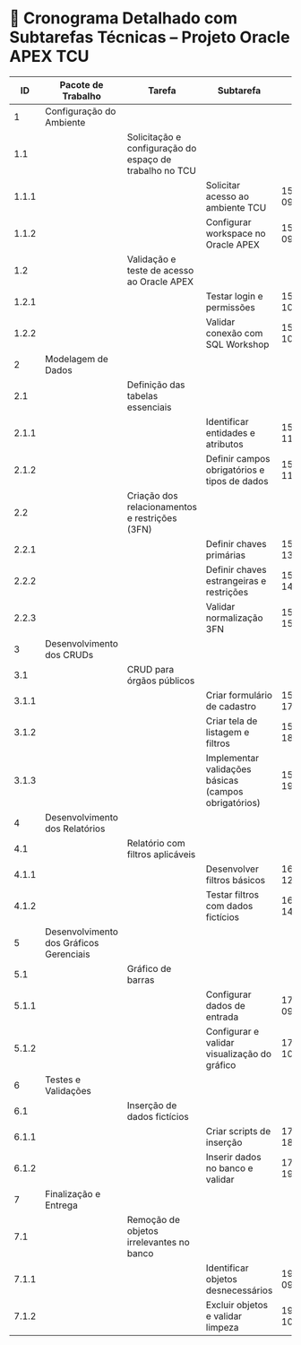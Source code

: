 # 📅 Cronograma Detalhado com Subtarefas Técnicas – Projeto Oracle APEX TCU

| ID | Pacote de Trabalho | Tarefa | Subtarefa | Data de Início | Data de Conclusão | Duração | Status |
|----|-------------------|--------|-----------|----------------|-------------------|---------|--------|
| 1 | Configuração do Ambiente | | | | | | Não Iniciado |
| 1.1 | | Solicitação e configuração do espaço de trabalho no TCU | | | | | Não Iniciado |
| 1.1.1 | | | Solicitar acesso ao ambiente TCU | 15/03/2025 09:00 | 15/03/2025 09:30 | 0.5h | Não Iniciado |
| 1.1.2 | | | Configurar workspace no Oracle APEX | 15/03/2025 09:30 | 15/03/2025 10:00 | 0.5h | Não Iniciado |
| 1.2 | | Validação e teste de acesso ao Oracle APEX | | | | | Não Iniciado |
| 1.2.1 | | | Testar login e permissões | 15/03/2025 10:00 | 15/03/2025 10:30 | 0.5h | Não Iniciado |
| 1.2.2 | | | Validar conexão com SQL Workshop | 15/03/2025 10:30 | 15/03/2025 11:00 | 0.5h | Não Iniciado |
| 2 | Modelagem de Dados | | | | | | Não Iniciado |
| 2.1 | | Definição das tabelas essenciais | | | | | Não Iniciado |
| 2.1.1 | | | Identificar entidades e atributos | 15/03/2025 11:00 | 15/03/2025 11:30 | 0.5h | Não Iniciado |
| 2.1.2 | | | Definir campos obrigatórios e tipos de dados | 15/03/2025 11:30 | 15/03/2025 12:00 | 0.5h | Não Iniciado |
| 2.2 | | Criação dos relacionamentos e restrições (3FN) | | | | | Não Iniciado |
| 2.2.1 | | | Definir chaves primárias | 15/03/2025 13:00 | 15/03/2025 14:00 | 1h | Não Iniciado |
| 2.2.2 | | | Definir chaves estrangeiras e restrições | 15/03/2025 14:00 | 15/03/2025 15:30 | 1.5h | Não Iniciado |
| 2.2.3 | | | Validar normalização 3FN | 15/03/2025 15:30 | 15/03/2025 17:00 | 1.5h | Não Iniciado |
| 3 | Desenvolvimento dos CRUDs | | | | | | Não Iniciado |
| 3.1 | | CRUD para órgãos públicos | | | | | Não Iniciado |
| 3.1.1 | | | Criar formulário de cadastro | 15/03/2025 17:00 | 15/03/2025 18:00 | 1h | Não Iniciado |
| 3.1.2 | | | Criar tela de listagem e filtros | 15/03/2025 18:00 | 15/03/2025 19:00 | 1h | Não Iniciado |
| 3.1.3 | | | Implementar validações básicas (campos obrigatórios) | 15/03/2025 19:00 | 15/03/2025 20:00 | 1h | Não Iniciado |
| 4 | Desenvolvimento dos Relatórios | | | | | | Não Iniciado |
| 4.1 | | Relatório com filtros aplicáveis | | | | | Não Iniciado |
| 4.1.1 | | | Desenvolver filtros básicos | 16/03/2025 12:00 | 16/03/2025 14:30 | 2.5h | Não Iniciado |
| 4.1.2 | | | Testar filtros com dados fictícios | 16/03/2025 14:30 | 16/03/2025 17:00 | 2.5h | Não Iniciado |
| 5 | Desenvolvimento dos Gráficos Gerenciais | | | | | | Não Iniciado |
| 5.1 | | Gráfico de barras | | | | | Não Iniciado |
| 5.1.1 | | | Configurar dados de entrada | 17/03/2025 09:00 | 17/03/2025 10:30 | 1.5h | Não Iniciado |
| 5.1.2 | | | Configurar e validar visualização do gráfico | 17/03/2025 10:30 | 17/03/2025 12:00 | 1.5h | Não Iniciado |
| 6 | Testes e Validações | | | | | | Não Iniciado |
| 6.1 | | Inserção de dados fictícios | | | | | Não Iniciado |
| 6.1.1 | | | Criar scripts de inserção | 17/03/2025 18:00 | 17/03/2025 19:00 | 1h | Não Iniciado |
| 6.1.2 | | | Inserir dados no banco e validar | 17/03/2025 19:00 | 17/03/2025 20:00 | 1h | Não Iniciado |
| 7 | Finalização e Entrega | | | | | | Não Iniciado |
| 7.1 | | Remoção de objetos irrelevantes no banco | | | | | Não Iniciado |
| 7.1.1 | | | Identificar objetos desnecessários | 19/03/2025 09:00 | 19/03/2025 10:00 | 1h | Não Iniciado |
| 7.1.2 | | | Excluir objetos e validar limpeza | 19/03/2025 10:00 | 19/03/2025 11:00 | 1h | Não Iniciado |

